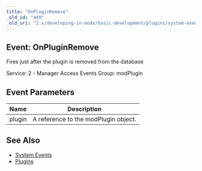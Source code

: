 ```yaml
---
title: "OnPluginRemove"
_old_id: "449"
_old_uri: "2.x/developing-in-modx/basic-development/plugins/system-events/onpluginremove"
---
```


## Event: OnPluginRemove

Fires just after the plugin is removed from the database

Service: 2 - Manager Access Events
Group: modPlugin

## Event Parameters

| Name   | Description                          |
| ------ | ------------------------------------ |
| plugin | A reference to the modPlugin object. |

## See Also

-   [System Events](extending-modx/plugins/system-events "System Events")
-   [Plugins](extending-modx/plugins "Plugins")
